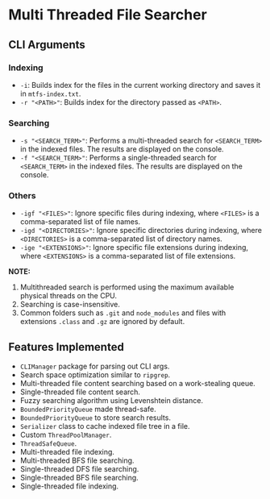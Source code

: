 # Multi Threaded File Searcher

## CLI Arguments

### Indexing
- `-i`: Builds index for the files in the current working directory and saves it in `mtfs-index.txt`.
- `-r "<PATH>"`: Builds index for the directory passed as `<PATH>`.

### Searching
- `-s "<SEARCH_TERM>"`: Performs a multi-threaded search for `<SEARCH_TERM>` in the indexed files. The results are displayed on the console.
- `-f "<SEARCH_TERM>"`: Performs a single-threaded search for `<SEARCH_TERM>` in the indexed files. The results are displayed on the console.

### Others
- `-igf "<FILES>"`: Ignore specific files during indexing, where `<FILES>` is a comma-separated list of file names.
- `-igd "<DIRECTORIES>"`: Ignore specific directories during indexing, where `<DIRECTORIES>` is a comma-separated list of directory names.
- `-ige "<EXTENSIONS>"`: Ignore specific file extensions during indexing, where `<EXTENSIONS>` is a comma-separated list of file extensions.

**NOTE:**
1. Multithreaded search is performed using the maximum available physical threads on the CPU.
2. Searching is case-insensitive.
3. Common folders such as `.git` and `node_modules` and files with extensions `.class` and `.gz` are ignored by default.

## Features Implemented
- `CLIManager` package for parsing out CLI args.
- Search space optimization similar to `ripgrep`.
- Multi-threaded file content searching based on a work-stealing queue.
- Single-threaded file content search.
- Fuzzy searching algorithm using Levenshtein distance.
- `BoundedPriorityQueue` made thread-safe.
- `BoundedPriorityQueue` to store search results.
- `Serializer` class to cache indexed file tree in a file.
- Custom `ThreadPoolManager`.
- `ThreadSafeQueue`.
- Multi-threaded file indexing.
- Multi-threaded BFS file searching.
- Single-threaded DFS file searching.
- Single-threaded BFS file searching.
- Single-threaded file indexing.
